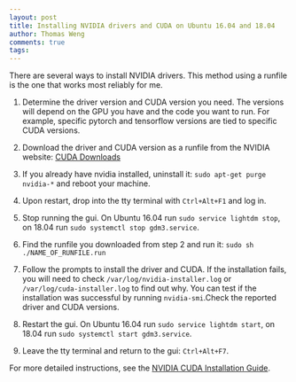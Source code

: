 ```yaml
---
layout: post
title: Installing NVIDIA drivers and CUDA on Ubuntu 16.04 and 18.04
author: Thomas Weng
comments: true
tags:
---
```


There are several ways to install NVIDIA drivers. This method using a runfile is the one that works most reliably for me. 

1. Determine the driver version and CUDA version you need. The versions will depend on the GPU you have and the code you want to run. For example, specific pytorch and tensorflow versions are tied to specific CUDA versions. 

2. Download the driver and CUDA version as a runfile from the NVIDIA website: [CUDA Downloads](https://developer.nvidia.com/cuda-downloads)

3. If you already have nvidia installed, uninstall it: `sudo apt-get purge nvidia-*` and reboot your machine. 

4. Upon restart, drop into the tty terminal with `Ctrl+Alt+F1` and log in. 

5. Stop running the gui. On Ubuntu 16.04 run `sudo service lightdm stop`, on 18.04 run `sudo systemctl stop gdm3.service`.

6. Find the runfile you downloaded from step 2 and run it: `sudo sh ./NAME_OF_RUNFILE.run`

7. Follow the prompts to install the driver and CUDA. If the installation fails, you will need to check `/var/log/nvidia-installer.log` or `/var/log/cuda-installer.log` to find out why. You can test if the installation was successful by running `nvidia-smi`.Check the reported driver and CUDA versions. 

8. Restart the gui. On Ubuntu 16.04 run `sudo service lightdm start`, on 18.04 run `sudo systemctl start gdm3.service`.

9. Leave the tty terminal and return to the gui: `Ctrl+Alt+F7`.

For more detailed instructions, see the [NVIDIA CUDA Installation Guide](https://docs.nvidia.com/cuda/cuda-installation-guide-linux/index.html).